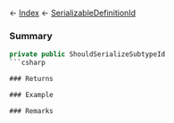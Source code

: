 ← [Index](Api-Index) ← [SerializableDefinitionId](VRage.ObjectBuilders.SerializableDefinitionId)

### Summary

```csharp
private public ShouldSerializeSubtypeId
```csharp

### Returns

### Example

### Remarks

